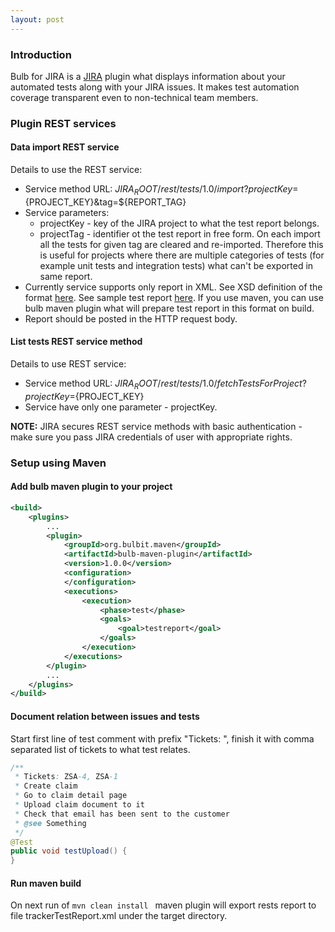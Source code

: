 ```yaml
---
layout: post
---
```


### Introduction

Bulb for JIRA is a <a href="https://www.atlassian.com/software/jira" target="blank">JIRA</a> plugin what displays information about your automated tests along with your JIRA issues. It makes test automation coverage transparent even to non-technical team members.

### Plugin REST services

#### Data import REST service

Details to use the REST service:
* Service method URL: ${JIRA_ROOT}/rest/tests/1.0/import?projectKey=${PROJECT_KEY}&tag=${REPORT_TAG}
* Service parameters:
  * projectKey - key of the JIRA project to what the test report belongs.
  * projectTag - identifier ot the test report in free form. On each import all the tests for given tag are cleared and re-imported. Therefore this is useful for projects where there are multiple categories of tests (for example unit tests and integration tests) what can't be exported in same report.
* Currently service supports only report in XML. See XSD definition of the format <a href="/files/testReportSchema.xsd">here</a>. See sample test report <a href="/files/sampleReport.xml">here</a>. If you use maven, you can use bulb maven plugin what will prepare test report in this format on build.
* Report should be posted in the HTTP request body.

#### List tests REST service method

Details to use REST service:
* Service method URL: ${JIRA_ROOT}/rest/tests/1.0/fetchTestsForProject?projectKey=${PROJECT_KEY}
* Service have only one parameter - projectKey.

**NOTE:** JIRA secures REST service methods with basic authentication - make sure you pass JIRA credentials of user with appropriate rights.

### Setup using Maven

#### Add bulb maven plugin to your project

```xml
<build>
    <plugins>
        ...
        <plugin>
            <groupId>org.bulbit.maven</groupId>
            <artifactId>bulb-maven-plugin</artifactId>
            <version>1.0.0</version>
            <configuration>
            </configuration>
            <executions>
                <execution>
                    <phase>test</phase>
                    <goals>
                        <goal>testreport</goal>
                    </goals>
                </execution>
            </executions>
        </plugin>
        ...
    </plugins>
</build>
```

#### Document relation between issues and tests

Start first line of test comment with prefix "Tickets: ", finish it with comma separated list of tickets to what test relates.

```java
/**
 * Tickets: ZSA-4, ZSA-1
 * Create claim
 * Go to claim detail page
 * Upload claim document to it
 * Check that email has been sent to the customer
 * @see Something
 */
@Test
public void testUpload() {
}
```

#### Run maven build

On next run of ```mvn clean install ``` maven plugin will export rests report to file trackerTestReport.xml under the target directory.

